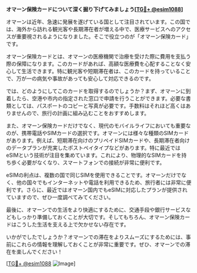 **オマーン保険カードについて深く掘り下げてみましょう[[TG💪+ @esim1088](https://t.me/s/esim1088)]**

オマーンは近年、急速に発展を遂げている国として注目されています。この国では、海外から訪れる観光客や長期滞在者が増える中で、医療サービスへのアクセスが重要視されるようになりました。そこで役立つのが「オマーン保険カード」です。

オマーン保険カードとは、オマーンの医療機関で治療を受けた際に費用を支払う際の保障になります。このカードがあれば、高額な医療費を心配することなく安心して生活できます。特に観光客や短期滞在者は、このカードを持っていることで、万が一の病気や事故があっても安心して対応できるのです。

では、どのようにしてこのカードを取得するのでしょうか？まず、オマーンに到着したら、空港や市内の指定された窓口で申請を行うことができます。必要な書類としては、パスポートのコピーと写真が必要です。手数料はそれほど高くはありませんので、旅行の計画に組み込むことをおすすめします。

また、オマーン保険カードだけでなく、現代のモバイルライフにおいても重要なのが、携帯電話やSIMカードの選択です。オマーンには様々な種類のSIMカードがあります。例えば、短期滞在向けのプリペイドSIMカードや、長期滞在者向けのデータプランが充実したポストペイタイプなどがあります。特に最近ではeSIMという技術が注目を集めています。これにより、物理的なSIMカードを持ち歩く必要がなくなり、スマートフォンでの接続が非常に便利です。

eSIMの利点は、複数の国で同じSIMを使用できることです。オマーンだけでなく、他の国々でもインターネットや電話を利用できるため、旅行者には非常に便利です。さらに、最近ではオマーン国内でもeSIMに対応したプランが提供されていますので、ぜひ一度調べてみてください。

最後に、オマーンでの生活をより快適にするために、交通手段や銀行サービスなどもしっかり準備しておくことが大切です。そしてもちろん、オマーン保険カードはこうした生活を支える上で欠かせない存在です。

いかがでしたでしょうか？オマーンでの滞在をよりスムーズにするためには、事前にこれらの情報を理解しておくことが非常に重要です。ぜひ、オマーンでの滞在を楽しんでください！

[[TG💪+ @esim1088](https://t.me/s/esim1088) ![Image](https://i.postimg.cc/Y0z9fWf4/image.png)]